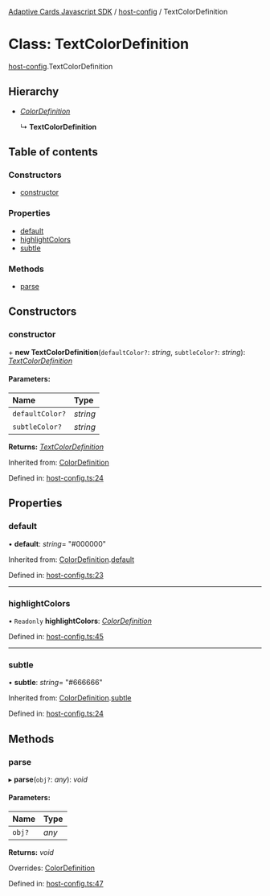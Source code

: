 [Adaptive Cards Javascript SDK](../README.md) / [host-config](../modules/host_config.md) / TextColorDefinition

# Class: TextColorDefinition

[host-config](../modules/host_config.md).TextColorDefinition

## Hierarchy

* [*ColorDefinition*](host_config.colordefinition.md)

  ↳ **TextColorDefinition**

## Table of contents

### Constructors

- [constructor](host_config.textcolordefinition.md#constructor)

### Properties

- [default](host_config.textcolordefinition.md#default)
- [highlightColors](host_config.textcolordefinition.md#highlightcolors)
- [subtle](host_config.textcolordefinition.md#subtle)

### Methods

- [parse](host_config.textcolordefinition.md#parse)

## Constructors

### constructor

\+ **new TextColorDefinition**(`defaultColor?`: *string*, `subtleColor?`: *string*): [*TextColorDefinition*](host_config.textcolordefinition.md)

#### Parameters:

Name | Type |
:------ | :------ |
`defaultColor?` | *string* |
`subtleColor?` | *string* |

**Returns:** [*TextColorDefinition*](host_config.textcolordefinition.md)

Inherited from: [ColorDefinition](host_config.colordefinition.md)

Defined in: [host-config.ts:24](https://github.com/microsoft/AdaptiveCards/blob/0938a1f10/source/nodejs/adaptivecards/src/host-config.ts#L24)

## Properties

### default

• **default**: *string*= "#000000"

Inherited from: [ColorDefinition](host_config.colordefinition.md).[default](host_config.colordefinition.md#default)

Defined in: [host-config.ts:23](https://github.com/microsoft/AdaptiveCards/blob/0938a1f10/source/nodejs/adaptivecards/src/host-config.ts#L23)

___

### highlightColors

• `Readonly` **highlightColors**: [*ColorDefinition*](host_config.colordefinition.md)

Defined in: [host-config.ts:45](https://github.com/microsoft/AdaptiveCards/blob/0938a1f10/source/nodejs/adaptivecards/src/host-config.ts#L45)

___

### subtle

• **subtle**: *string*= "#666666"

Inherited from: [ColorDefinition](host_config.colordefinition.md).[subtle](host_config.colordefinition.md#subtle)

Defined in: [host-config.ts:24](https://github.com/microsoft/AdaptiveCards/blob/0938a1f10/source/nodejs/adaptivecards/src/host-config.ts#L24)

## Methods

### parse

▸ **parse**(`obj?`: *any*): *void*

#### Parameters:

Name | Type |
:------ | :------ |
`obj?` | *any* |

**Returns:** *void*

Overrides: [ColorDefinition](host_config.colordefinition.md)

Defined in: [host-config.ts:47](https://github.com/microsoft/AdaptiveCards/blob/0938a1f10/source/nodejs/adaptivecards/src/host-config.ts#L47)
